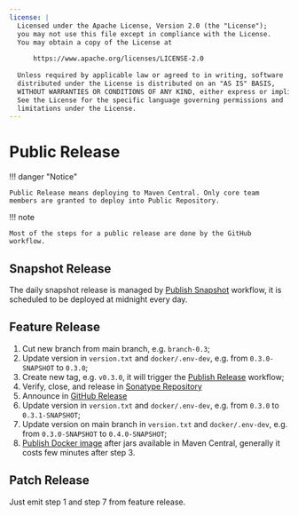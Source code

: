 ```yaml
---
license: |
  Licensed under the Apache License, Version 2.0 (the "License");
  you may not use this file except in compliance with the License.
  You may obtain a copy of the License at
  
      https://www.apache.org/licenses/LICENSE-2.0
  
  Unless required by applicable law or agreed to in writing, software
  distributed under the License is distributed on an "AS IS" BASIS,
  WITHOUT WARRANTIES OR CONDITIONS OF ANY KIND, either express or implied.
  See the License for the specific language governing permissions and
  limitations under the License.
---
```


Public Release
===

!!! danger "Notice"

    Public Release means deploying to Maven Central. Only core team members are granted to deploy into Public Repository.

!!! note

    Most of the steps for a public release are done by the GitHub workflow.

## Snapshot Release

The daily snapshot release is managed by [Publish Snapshot](https://github.com/ClickHouse/spark-clickhouse-connector/blob/main/.github/workflows/publish-snapshot.yml)
workflow, it is scheduled to be deployed at midnight every day.


## Feature Release

1. Cut new branch from main branch, e.g. `branch-0.3`;
2. Update version in `version.txt` and `docker/.env-dev`, e.g. from `0.3.0-SNAPSHOT` to `0.3.0`;
3. Create new tag, e.g. `v0.3.0`, it will trigger the [Publish Release](https://github.com/ClickHouse/spark-clickhouse-connector/blob/main/.github/workflows/publish-release.yml)
   workflow; 
4. Verify, close, and release in [Sonatype Repository](https://oss.sonatype.org/#stagingRepositories)
5. Announce in [GitHub Release](https://github.com/ClickHouse/spark-clickhouse-connector/releases)
6. Update version in `version.txt` and `docker/.env-dev`, e.g. from `0.3.0` to `0.3.1-SNAPSHOT`;
7. Update version on main branch in `version.txt` and `docker/.env-dev`, e.g. from `0.3.0-SNAPSHOT` to `0.4.0-SNAPSHOT`;
8. [Publish Docker image](https://github.com/ClickHouse/spark-clickhouse-connector/tree/main/docker) after jars
   available in Maven Central, generally it costs few minutes after step 3.

## Patch Release

Just emit step 1 and step 7 from feature release.
